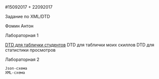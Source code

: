 
#15092017 + 22092017

Задание по XML/DTD

Фомин Антон

Лабораторная 1

   <a href="#"> DTD для таблички студентов<a>
    DTD для таблички моих скиллов
    DTD для статистики просмотров

Лабораторная 2

    Json-схема
    XML-схема

